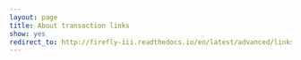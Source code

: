 ```yaml
---
layout: page
title: About transaction links
show: yes
redirect_to: http://firefly-iii.readthedocs.io/en/latest/advanced/links.html
---
```

